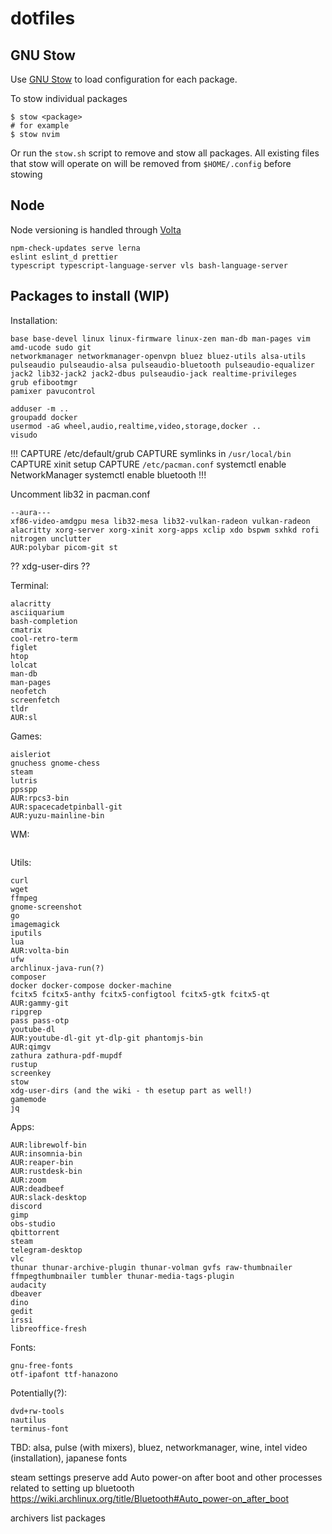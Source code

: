 # dotfiles

## GNU Stow

Use [GNU Stow](https://www.gnu.org/software/stow/) to load configuration for
each package.

To stow individual packages
```shell
$ stow <package>
# for example
$ stow nvim
```

Or run the `stow.sh` script to remove and stow all packages. All existing files
that stow will operate on will be removed from `$HOME/.config` before stowing

## Node

Node versioning is handled through [Volta](https://volta.sh/)  

```
npm-check-updates serve lerna
eslint eslint_d prettier
typescript typescript-language-server vls bash-language-server
```

## Packages to install (WIP)

Installation:
```
base base-devel linux linux-firmware linux-zen man-db man-pages vim amd-ucode sudo git
networkmanager networkmanager-openvpn bluez bluez-utils alsa-utils pulseaudio pulseaudio-alsa pulseaudio-bluetooth pulseaudio-equalizer
jack2 lib32-jack2 jack2-dbus pulseaudio-jack realtime-privileges
grub efibootmgr
pamixer pavucontrol
```

```
adduser -m ..
groupadd docker
usermod -aG wheel,audio,realtime,video,storage,docker ..
visudo
```

!!!
CAPTURE /etc/default/grub
CAPTURE symlinks in `/usr/local/bin`
CAPTURE xinit setup
CAPTURE `/etc/pacman.conf`
systemctl enable NetworkManager
systemctl enable bluetooth
!!!


Uncomment lib32 in pacman.conf

```
--aura---
xf86-video-amdgpu mesa lib32-mesa lib32-vulkan-radeon vulkan-radeon
alacritty xorg-server xorg-xinit xorg-apps xclip xdo bspwm sxhkd rofi nitrogen unclutter
AUR:polybar picom-git st
```

??
xdg-user-dirs 
??

Terminal:
```
alacritty
asciiquarium
bash-completion
cmatrix
cool-retro-term
figlet
htop
lolcat
man-db
man-pages
neofetch
screenfetch
tldr
AUR:sl
```

Games:
```
aisleriot
gnuchess gnome-chess
steam
lutris
ppsspp
AUR:rpcs3-bin
AUR:spacecadetpinball-git
AUR:yuzu-mainline-bin
```

WM:
```
```

Utils:
```
curl
wget
ffmpeg
gnome-screenshot
go
imagemagick
iputils
lua
AUR:volta-bin
ufw
archlinux-java-run(?)
composer
docker docker-compose docker-machine
fcitx5 fcitx5-anthy fcitx5-configtool fcitx5-gtk fcitx5-qt
AUR:gammy-git
ripgrep
pass pass-otp
youtube-dl
AUR:youtube-dl-git yt-dlp-git phantomjs-bin
AUR:qimgv
zathura zathura-pdf-mupdf
rustup
screenkey
stow
xdg-user-dirs (and the wiki - th esetup part as well!)
gamemode
jq
```

Apps:
```
AUR:librewolf-bin
AUR:insomnia-bin
AUR:reaper-bin
AUR:rustdesk-bin
AUR:zoom
AUR:deadbeef
AUR:slack-desktop
discord
gimp
obs-studio
qbittorrent
steam
telegram-desktop
vlc
thunar thunar-archive-plugin thunar-volman gvfs raw-thumbnailer ffmpegthumbnailer tumbler thunar-media-tags-plugin
audacity
dbeaver
dino
gedit
irssi
libreoffice-fresh
```

Fonts:
```
gnu-free-fonts
otf-ipafont ttf-hanazono
```

Potentially(?):
```
dvd+rw-tools
nautilus
terminus-font
```

TBD: alsa, pulse (with mixers), bluez, networkmanager, wine,
intel video (installation), japanese fonts

steam settings preserve
add Auto power-on after boot and other processes related to setting up bluetooth
https://wiki.archlinux.org/title/Bluetooth#Auto_power-on_after_boot

archivers list packages
